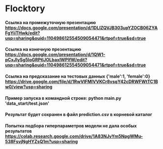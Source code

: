 # Flocktory

#### Ссылка на промежуточную презентацию https://docs.google.com/presentation/d/1DLIZQVJB303upYZOCB06ZYAFgYiiTHwk/edit?usp=sharing&ouid=110498612554509054471&rtpof=true&sd=true

#### Ссылка на конечную презентацию https://docs.google.com/presentation/d/1QW1-pCxJlySg5IoGRPtlJOLbaxIWPlfW/edit?usp=sharing&ouid=110498612554509054471&rtpof=true&sd=true

#### Ссылка на предсказание на тестовых данных {'male':1, 'female':0} https://drive.google.com/file/d/1RwVIFMIVVKCr8vsqY42cDRWFWtTC1Bw0/view?usp=sharing

#### Пример запуска в командной строке: python main.py 'data_start/test.json'

#### Результат будет сохранен в файл prediction.csv в корневой каталог

#### Попытка подбора гиперпараметров модели не дала особых результатов https://colab.research.google.com/drive/1A83NJvYm5NpgWMu-538FsvjNgHYZsQ1m?usp=sharing
